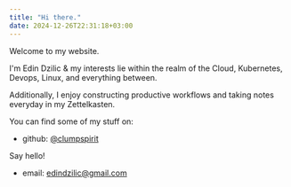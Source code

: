 ```yaml
---
title: "Hi there."
date: 2024-12-26T22:31:18+03:00
---
```


Welcome to my website.

I'm Edin Dzilic & my interests lie within the realm of the Cloud, Kubernetes, Devops, Linux, and everything between.

Additionally, I enjoy constructing productive workflows and taking notes everyday in my Zettelkasten.

You can find some of my stuff on:
- github: [@clumpspirit](https://github.com/clumpspirit)

Say hello!
- email: [edindzilic@gmail.com](mailto:edindzilic@gmail.com)
